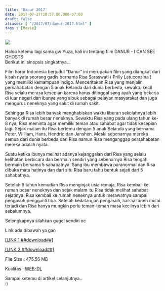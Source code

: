 ```yaml
---
title: 'Danur 2017'
date: 2017-07-27T10:57:00.000-07:00
draft: false
aliases: [ "/2017/07/danur-2017.html" ]
tags : [Movie]
---
```


[![](https://4.bp.blogspot.com/-EVB8sO7IdQs/WXol1UbzEvI/AAAAAAAACNM/IXLqUIBxYv8MsGT2C5iaBDgbsbvfgsAnwCLcBGAs/s1600/danur2017-yuzaside.jpg)](https://4.bp.blogspot.com/-EVB8sO7IdQs/WXol1UbzEvI/AAAAAAAACNM/IXLqUIBxYv8MsGT2C5iaBDgbsbvfgsAnwCLcBGAs/s1600/danur2017-yuzaside.jpg)

  
Haloo ketemu lagi sama gw Yuza, kali ini tentang film DANUR - I CAN SEE GHOSTS  
Berikut ini sinopsis singkatnya...  
  
Film horor Indonesia berjudul “Danur” ini merupakan film yang diangkat dari kisah nyata seorang gadis bernama Risa Saraswati ( Prilly Latuconsina ) yang memiliki kemampuan indigo. Menceritakan Risa yang menjalin persahabatan dengan 5 anak Belanda dari dunia berbeda, sewaktu kecil Risa selalu merasa kesepian karena harus ditinggal sang ayah yang bekerja di luar negeri dan ibunya yang sibuk sebagai pelayan masyarakat dan juga mengurus neneknya yang sakit di rumah sakit.  
  
Sehingga Risa lebih banyak menghabiskan waktu liburan sekolahnya lebih banyak di rumah besar neneknya. Sewaktu Risa yang pada ulang tahun ke-8 nya, Risa meminta agar memiliki teman atau sahabat agar tidak kesepian lagi. Sejak malam itu Risa bertemu dengan 5 anak Belanda yang bernama Peter, William, Hans, Hendric dan Janshen. Meski sebenarnya mereka semua dari dunia berbeda dari Risa namun Risa menganggap persahabatan mereka adalah nyata.  
  
Suatu ketika ibunya melihat adanya kejanggalan dari Risa yang selalu kelihatan berbicara dan bermain sendiri yang sebenarnya Risa tengah bermain bersama 5 sahabatnya. Sang ibu membawa paranormal dan Risa dibuka mata hatinya dan dari situ Risa baru tahu bentuk sejati dari 5 sahabatnya.  
  
Setelah 9 tahun kemudian Risa menginjak usia remaja, Risa kembali ke rumah besar neneknya dan sejak malam itu Risa tidak melihat sahabat sejatinya. Risa kembali ke rumah neneknya untuk merawatnya sampai pengasuh pengganti tiba. Setelah kedatangan pengasuh, hal-hal aneh mulai terjadi dan Risa hanya mungkin perlu teman-teman masa kecilnya lebih dari sebelumnya.  
  
Selengkapnya silahkan gugel sendiri oc  
  
Link ada dibawah ya gan  
  

[\[LINK 1 ##download##\]](http://ouo.io/7j4xA9)

  

[\[LINK 2 ##download##\]](http://ouo.io/7j4xA9)

  

File Size : 475.56 MB

Kualitas : [WEB-DL](https://www.google.co.id/search?q=apa+itu+web-dl&oq=apa+itu+web-dl&aqs=chrome..69i57j0.2578j0j1&sourceid=chrome&ie=UTF-8)

  
Sampai ketemu di artikel selanjutnya..  
:)